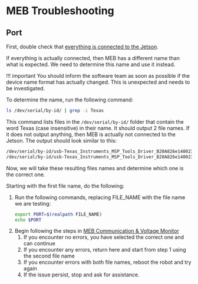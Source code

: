 # MEB Troubleshooting
## Port
First, double check that [everything is connected to the Jetson](../dryrun.md#verify-everything-is-connected-to-the-jetson).

If everything is actually connected, then MEB has a different name than what is expected. We need to determine this name and use it instead.

!!! important
    You should inform the software team as soon as possible if the device name format has actually changed. This is unexpected and needs to be investigated.

To determine the name, run the following command:
```bash
ls /dev/serial/by-id/ | grep -i Texas
```

This command lists files in the `/dev/serial/by-id/` folder that contain the word Texas (case insensitive) in their name. It should output 2 file names. If it does not output anything, then MEB is actually not connected to the Jetson. The output should look similar to this:
```bash
/dev/serial/by-id/usb-Texas_Instruments_MSP_Tools_Driver_B20A826e14002300-if00	
/dev/serial/by-id/usb-Texas_Instruments_MSP_Tools_Driver_B20A826e14002300-if02	
```

Now, we will take these resulting files names and determine which one is the correct one.

Starting with the first file name, do the following:

1. Run the following commands, replacing FILE_NAME with the file name we are testing:
	```bash
	export PORT=$(realpath FILE_NAME)
	echo $PORT
	```
2. Begin following the steps in [MEB Communication & Voltage Monitor](../dryrun.md#meb-communication--voltage-monitor)
	 1. If you encounter no errors, you have selected the correct one and can continue
	 2. If you encounter any errors, return here and start from step 1 using the second file name
	 3. If you encounter errors with both file names, reboot the robot and try again
	 4. If the issue persist, stop and ask for assistance.
